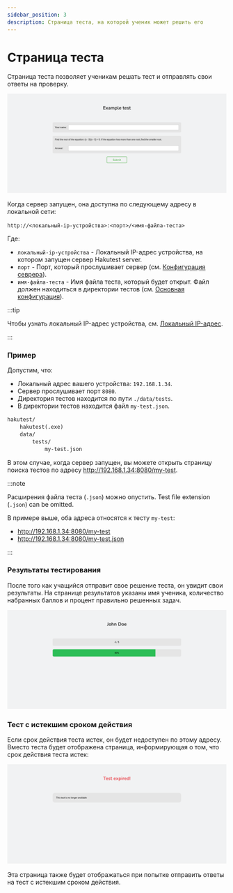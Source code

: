 ```yaml
---
sidebar_position: 3
description: Страница теста, на которой ученик может решить его
---
```


# Страница теста

Страница теста позволяет ученикам решать тест и отправлять свои ответы на проверку.

![Страница теста](./img/test-page.png)

Когда сервер запущен, она доступна по следующему адресу в локальной сети:

`http://<локальный-ip-устройства>:<порт>/<имя-файла-теста>`

Где:

-   `локальный-ip-устройства` - Локальный IP-адрес устройства, на котором запущен сервер Hakutest server.
-   `порт` - Порт, который прослушивает сервер (см. [Конфигурация севрера](/docs/configuration/server#port)).
-   `имя-файла-теста` - Имя файла теста, который будет открыт. Файл должен находиться в директории тестов (см. [Основная конфигурация](/docs/configuration/general#tests_directory)).

:::tip

Чтобы узнать локальный IP-адрес устройства, см. [Локальный IP-адрес](/docs/guide/local-ip).

:::

### Пример

Допустим, что:

-   Локальный адрес вашего устройства: `192.168.1.34`.
-   Сервер прослушивает порт `8080`.
-   Директория тестов находится по пути `./data/tests`.
-   В директории тестов находится файл `my-test.json`.

```txt title='Структура папок'
hakutest/
    hakutest(.exe)
    data/
        tests/
            my-test.json
```

В этом случае, когда сервер запущен, вы можете открыть страницу поиска тестов по адресу http://192.168.1.34:8080/my-test.

:::note

Расширения файла теста (`.json`) можно опустить.
Test file extension (`.json`) can be omitted.

В примере выше, оба адреса относятся к тесту `my-test`:

-   http://192.168.1.34:8080/my-test
-   http://192.168.1.34:8080/my-test.json

:::

### Результаты тестирования

После того как учащийся отправит свое решение теста, он увидит свои результаты. На странице результатов указаны имя ученика, количество набранных баллов и процент правильно решенных задач.

![Страница результатов теста](./img/test-results.png)

### Тест с истекшим сроком действия

Если срок действия теста истек, он будет недоступен по этому адресу. Вместо теста будет отображена страница, информирующая о том, что срок действия теста истек:

![Страница теста с истекшим сроком](./img/test-expired-page.png)

Эта страница также будет отображаться при попытке отправить ответы на тест с истекшим сроком действия.
